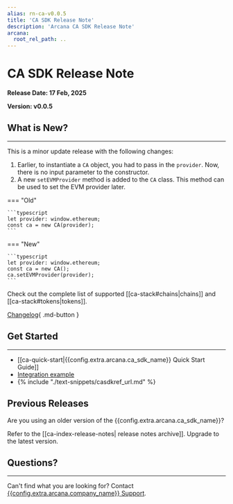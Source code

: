 ```yaml
---
alias: rn-ca-v0.0.5
title: 'CA SDK Release Note'
description: 'Arcana CA SDK Release Note'
arcana:
  root_rel_path: ..
---
```


# CA SDK Release Note

**Release Date: 17 Feb, 2025**  

**Version: v0.0.5**

## What is New?

---
 
This is a minor update release with the following changes:

1. Earlier, to instantiate a `CA` object, you had to pass in the `provider`. Now, there is no input parameter to the constructor.
2. A new `setEVMProvider` method is added to the `CA` class. This method can be used to set the EVM provider later.


=== "Old"

    ```typescript
    let provider: window.ethereum;
    const ca = new CA(provider);
    ```

=== "New"

    ```typescript
    let provider: window.ethereum;
    const ca = new CA();
    ca.setEVMProvider(provider);
    ```

Check out the complete list of supported [[ca-stack#chains|chains]] and [[ca-stack#tokens|tokens]].

[Changelog](https://github.com/arcana-network/ca-sdk/releases/latest){ .md-button } 

## Get Started

---

* [[ca-quick-start|{{config.extra.arcana.ca_sdk_name}} Quick Start Guide]]
* [Integration example](https://github.com/arcana-network/ca-sdk/tree/main/example)
* {% include "./text-snippets/casdkref_url.md" %}

## Previous Releases

Are you using an older version of the {{config.extra.arcana.ca_sdk_name}}?

Refer to the [[ca-index-release-notes| release notes archive]]. Upgrade to the latest version.

## Questions? 

---

Can't find what you are looking for? Contact [{{config.extra.arcana.company_name}} Support]({{page.meta.arcana.root_rel_path}}/support/index.md).